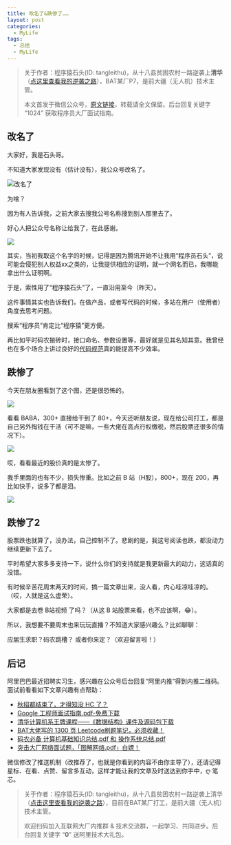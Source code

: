 ```yaml
---
title: 改名了&跌惨了……
layout: post
categories:
  - MyLife
tags:
  - 总结
  - MyLife
---
```


> 关于作者：程序猿石头(ID: tangleithu)，从十八县贫困农村一路逆袭上**清华**（[点这里查看我的逆袭之路](https://mp.weixin.qq.com/s/G3i7qWK1MPvJ-BfUxfOycQ)），BAT某厂P7，是前大疆（无人机）技术主管。
>
> 本文首发于微信公众号，[原文链接](https://mp.weixin.qq.com/s?__biz=MzI3OTUzMzcwNw==&mid=2247500065&idx=1&sn=ab0ddc76d0173ee980fa2fc9b95d5d06&chksm=eb44c0c5dc3349d335b368372362634c2a363d37e627ca15f652bf840e597a0fcb6a1f6f9d10&token=1931883326&lang=zh_CN#rd)，转载请全文保留。后台回复关键字 “1024” 获取程序员大厂面试指南。

## 改名了

大家好，我是石头哥。

不知道大家发现没有（估计没有），我公众号改名了。

![改名了](/Users/tanglei/github/hexo.tanglei.name/resources/experience-of-campus-recruitment-of-2022/1.jpg)

为啥？

因为有人告诉我，之前大家去搜我公号名称搜到别人那里去了。 

好心人把公众号名称让给我了，在此感谢。

![](/Users/tanglei/github/hexo.tanglei.name/resources/experience-of-campus-recruitment-of-2022/2.jpg)

其实，当初我取这个名字的时候，记得是因为腾讯开始不让我用“程序员石头”，说可能会侵犯别人权益xx之类的，让我提供相应的证明，就一个网名而已，我哪能拿出什么证明啊。

于是，索性用了“程序猿石头”了，一直沿用至今（昨天）。

这件事情其实也告诉我们，在做产品，或者写代码的时候，多站在用户（使用者）角度去思考问题。 

搜索“程序员”肯定比“程序猿”更方便。

再比如平时码农搬砖时，接口命名、参数设置等，最好就是见其名知其意。我曾经也在多个场合上讲过良好的[代码规范](https://mp.weixin.qq.com/s/XQOqlW9S2AOoyC0br9-MDw)真的能提高不少效率。

## 跌惨了 

今天在朋友圈看到了这个图，还是很恐怖的。

![](/Users/tanglei/github/hexo.tanglei.name/resources/experience-of-campus-recruitment-of-2022/3.png)

看看 BABA，300+ 直接给干到了 80+，今天还听朋友说，现在给公司打工，都是自己另外掏钱在干活（可不是嘛，一些大佬在高点行权缴税，然后股票还很多的情况下）。

![](/Users/tanglei/github/hexo.tanglei.name/resources/experience-of-campus-recruitment-of-2022/4.png)

哎，看看最近的股价真的是太惨了。

我手里面的也有不少，损失惨重。比如之前 B 站（H股），800+，现在 200，再比如快手，说多了都是泪。

![](https://img.soogif.com/fuQgi46UmDZF9zmdxZelS6pMga1KRy2i.gif?scope=mdnice)

## 跌惨了2

股票跌也就算了，没办法，自己控制不了。悲剧的是，我这号阅读也跌，都没动力继续更新下去了。

平时希望大家多多支持一下，说什么你们的支持就是我更新最大的动力，这话真的没错。 

有时候辛苦花周末两天的时间，搞一篇文章出来，没人看，内心哇凉哇凉的。（哎，人就是这么虚荣）。

大家都是去卷 B站视频 了吗？（从这 B 站股票来看，也不应该啊，😂）。

所以，我想要不要周末也来玩玩直播？不知道大家感兴趣么？比如聊聊：

应届生求职？码农跳槽？ 或者你来定？（欢迎留言啦！）

## 后记

阿里巴巴最近招聘实习生，感兴趣在公众号后台回复“阿里内推”得到内推二维码。面试前看看如下文章兴趣有点帮助：

- [秋招都结束了，才得知没 HC 了？](https://mp.weixin.qq.com/s/C3Smy6ldOhYJU14EztGhkQ)
- [Google 工程师面试指南.pdf-免费下载](https://mp.weixin.qq.com/s/OGJhxM7FdeoIkAL2-uUI_Q)
- [清华计算机系王牌课程——《数据结构》课件及源码包下载](https://mp.weixin.qq.com/s/iRcyW1dEeCxleTfOTyr2Lw)
- [BAT大佬写的 1300 页 Leetcode刷题笔记，必须收藏！](https://mp.weixin.qq.com/s/7T9R9kFXke986vSoPNzC8g)
- [码农必备 计算机基础知识总结.pdf 和 操作系统总结.pdf](https://mp.weixin.qq.com/s/DIVTVtChtd287ezWfriBYA)
- [突击大厂网络面试题，「图解网络.pdf」白嫖！](https://mp.weixin.qq.com/s/rqTnQH_TTmgmbPm3qV-62Q)

微信修改了推送机制（改推荐了，也就是你看到的内容不由你主导了），还请记得星标、在看、点赞、留言多互动，这样才能让我的文章及时送达到你手中，ღ 笔芯。

> 关于作者：程序猿石头(ID: tangleithu)，从十八县贫困农村一路逆袭上清华（[点击这里查看我的逆袭之路](https://mp.weixin.qq.com/s/G3i7qWK1MPvJ-BfUxfOycQ)），目前在BAT某厂打工，是前大疆（无人机）技术主管。
>
> 欢迎扫码加入互联网大厂内推群 & 技术交流群，一起学习、共同进步。后台回复关键字 “**0**” 送阿里技术大礼包。